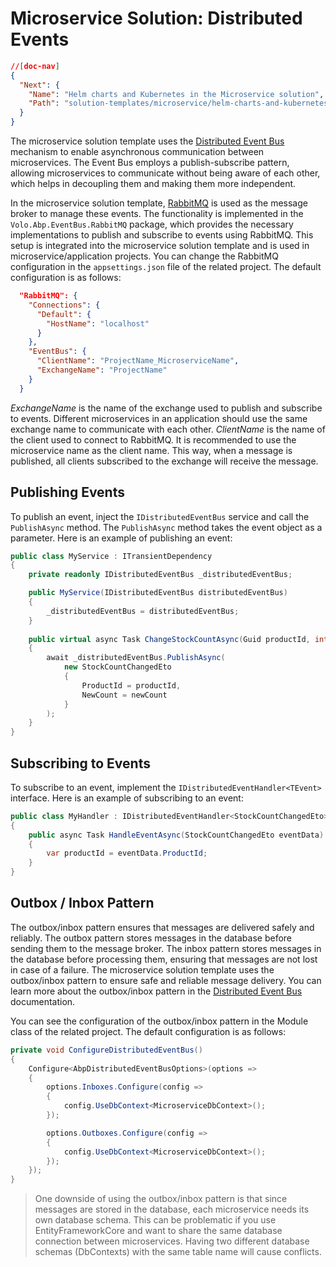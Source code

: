 # Microservice Solution: Distributed Events

````json
//[doc-nav]
{
  "Next": {
    "Name": "Helm charts and Kubernetes in the Microservice solution",
    "Path": "solution-templates/microservice/helm-charts-and-kubernetes"
  }
}
````

The microservice solution template uses the [Distributed Event Bus](../../framework/infrastructure/event-bus/distributed/index.md) mechanism to enable asynchronous communication between microservices. The Event Bus employs a publish-subscribe pattern, allowing microservices to communicate without being aware of each other, which helps in decoupling them and making them more independent.

In the microservice solution template, [RabbitMQ](https://www.rabbitmq.com/) is used as the message broker to manage these events. The functionality is implemented in the `Volo.Abp.EventBus.RabbitMQ` package, which provides the necessary implementations to publish and subscribe to events using RabbitMQ. This setup is integrated into the microservice solution template and is used in microservice/application projects. You can change the RabbitMQ configuration in the `appsettings.json` file of the related project. The default configuration is as follows:

```json
  "RabbitMQ": {
    "Connections": {
      "Default": {
        "HostName": "localhost"
      }
    },
    "EventBus": {
      "ClientName": "ProjectName_MicroserviceName",
      "ExchangeName": "ProjectName"
    }
  }
```

*ExchangeName* is the name of the exchange used to publish and subscribe to events. Different microservices in an application should use the same exchange name to communicate with each other. *ClientName* is the name of the client used to connect to RabbitMQ. It is recommended to use the microservice name as the client name. This way, when a message is published, all clients subscribed to the exchange will receive the message.

## Publishing Events

To publish an event, inject the `IDistributedEventBus` service and call the `PublishAsync` method. The `PublishAsync` method takes the event object as a parameter. Here is an example of publishing an event:

```csharp
public class MyService : ITransientDependency
{
    private readonly IDistributedEventBus _distributedEventBus;

    public MyService(IDistributedEventBus distributedEventBus)
    {
        _distributedEventBus = distributedEventBus;
    }
    
    public virtual async Task ChangeStockCountAsync(Guid productId, int newCount)
    {
        await _distributedEventBus.PublishAsync(
            new StockCountChangedEto
            {
                ProductId = productId,
                NewCount = newCount
            }
        );
    }
}
```

## Subscribing to Events

To subscribe to an event, implement the `IDistributedEventHandler<TEvent>` interface. Here is an example of subscribing to an event:

```csharp
public class MyHandler : IDistributedEventHandler<StockCountChangedEto>, ITransientDependency
{
    public async Task HandleEventAsync(StockCountChangedEto eventData)
    {
        var productId = eventData.ProductId;
    }
}
```

## Outbox / Inbox Pattern

The outbox/inbox pattern ensures that messages are delivered safely and reliably. The outbox pattern stores messages in the database before sending them to the message broker. The inbox pattern stores messages in the database before processing them, ensuring that messages are not lost in case of a failure. The microservice solution template uses the outbox/inbox pattern to ensure safe and reliable message delivery. You can learn more about the outbox/inbox pattern in the [Distributed Event Bus](../../framework/infrastructure/event-bus/distributed/index.md#outbox--inbox-for-transactional-events) documentation.

You can see the configuration of the outbox/inbox pattern in the Module class of the related project. The default configuration is as follows:

```csharp
private void ConfigureDistributedEventBus()
{
    Configure<AbpDistributedEventBusOptions>(options =>
    {
        options.Inboxes.Configure(config =>
        {
            config.UseDbContext<MicroserviceDbContext>();
        });

        options.Outboxes.Configure(config =>
        {
            config.UseDbContext<MicroserviceDbContext>();
        });
    });
}
```

> One downside of using the outbox/inbox pattern is that since messages are stored in the database, each microservice needs its own database schema. This can be problematic if you use EntityFrameworkCore and want to share the same database connection between microservices. Having two different database schemas (DbContexts) with the same table name will cause conflicts.